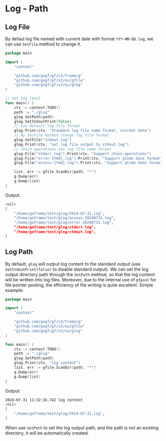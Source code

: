 # Log - Path

## Log File

By defaul log file named with current date with format `YYY-MM-DD.log`, we can use `SetFile` method to change it.

```go
package main

import (
    "context"

    "github.com/gogf/gf/v2/frame/g"
    "github.com/gogf/gf/v2/os/gfile"
    "github.com/gogf/gf/v2/os/glog"
)

// set log level
func main() {
    ctx := context.TODO()
    path := "./glog"
    glog.SetPath(path)
    glog.SetStdoutPrint(false)
    // use default log file format
    glog.Print(ctx, "Standard log file name format, current date")
    // By SetFile method change log file format
    glog.SetFile("stdout.log")
    glog.Print(ctx, "set log file output to stdout.log")
    // chain operations set log file name format
    glog.File("stderr.log").Print(ctx, "Support chain operations")
    glog.File("error-{Ymd}.log").Print(ctx, "Support gtime date format")
    glog.File("access-{Ymd}.log").Print(ctx, "Support gtime date format")

    list, err := gfile.ScanDir(path, "*")
    g.Dump(err)
    g.Dump(list)
}
```

Output:

```bash
<nil>
[
    "/home/goframe/test/glog/2024-07-31.log",
    "/home/goframe/test/glog/access-20240731.log",
    "/home/goframe/test/glog/error-20240731.log",
    "/home/goframe/test/glog/stderr.log",
    "/home/goframe/test/glog/stdout.log",
]
```

## Log Path

By default, `glog` will output log content to the standard output (use `SetStdoutPrint(false)` to disable standard output). We can set the log output directory path through the `SetPath` method, so that the log content will be written into log files. Moreover, due to the internal use of `gfpool` for file pointer pooling, the efficiency of file writing is quite excellent. Simple example:

```go
package main

import (
    "context"

    "github.com/gogf/gf/v2/frame/g"
    "github.com/gogf/gf/v2/os/gfile"
    "github.com/gogf/gf/v2/os/glog"
)

func main() {
    ctx := context.TODO()
    path := "./glog"
    glog.SetPath(path)
    glog.Print(ctx, "log content")
    list, err := gfile.ScanDir(path, "*")
    g.Dump(err)
    g.Dump(list)
}
```

Output:

```bash
2024-07-31 11:32:16.742 log content
<nil>
[
    "/home/goframe/test/glog/2024-07-31.log",
]
```

When use `SetPath` to set the log output path, and the path is not an existing directory, it will be automatically created.
